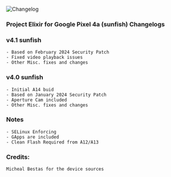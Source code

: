 ![Changelog](https://i.imgur.com/MsgqFFz.png)

### Project Elixir for Google Pixel 4a (sunfish) Changelogs

### v4.1 sunfish

```
- Based on February 2024 Security Patch
- Fixed video playback issues
- Other Misc. fixes and changes
```

### v4.0 sunfish

```
- Initial A14 buid
- Based on January 2024 Security Patch
- Aperture Cam included
- Other Misc. fixes and changes
```
### Notes

```
- SELinux Enforcing
- GApps are included
- Clean Flash Required from A12/A13
```
### Credits:

```
Micheal Bestas for the device sources
```
